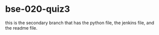 # bse-020-quiz3

this is the secondary branch that has the python file, the jenkins file, and the readme file.
